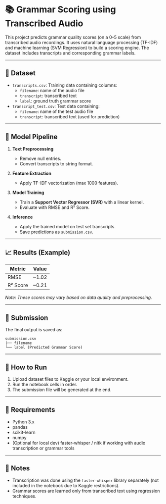 
# 📚 Grammar Scoring using Transcribed Audio

This project predicts grammar quality scores (on a 0–5 scale) from transcribed audio recordings. It uses natural language processing (TF-IDF) and machine learning (SVM Regression) to build a scoring engine. The dataset includes transcripts and corresponding grammar labels.

---

## 📂 Dataset

- `transcripts.csv`: Training data containing columns:
  - `filename`: name of the audio file
  - `transcript`: transcribed text
  - `label`: ground truth grammar score
- `transcript_test.csv`: Test data containing:
  - `filename`: name of the test audio file
  - `transcript`: transcribed text (used for prediction)

---

## 🧠 Model Pipeline

1. **Text Preprocessing**  
   - Remove null entries.
   - Convert transcripts to string format.

2. **Feature Extraction**  
   - Apply TF-IDF vectorization (max 1000 features).

3. **Model Training**  
   - Train a **Support Vector Regressor (SVR)** with a linear kernel.
   - Evaluate with RMSE and R² Score.

4. **Inference**  
   - Apply the trained model on test set transcripts.
   - Save predictions as `submission.csv`.

---

## 📈 Results (Example)

| Metric       | Value     |
|--------------|-----------|
| RMSE         | ~1.02     |
| R² Score     | ~0.21     |

*Note: These scores may vary based on data quality and preprocessing.*

---

## 📝 Submission

The final output is saved as:
```
submission.csv
├── filename
└── label (Predicted Grammar Score)
```

---

## 🚀 How to Run

1. Upload dataset files to Kaggle or your local environment.
2. Run the notebook cells in order.
3. The submission file will be generated at the end.

---

## 🔧 Requirements

- Python 3.x
- pandas
- scikit-learn
- numpy
- (Optional for local dev) faster-whisper / nltk if working with audio transcription or grammar tools

---

## 📌 Notes

- Transcription was done using the `faster-whisper` library separately (not included in the notebook due to Kaggle restrictions).
- Grammar scores are learned only from transcribed text using regression techniques.
